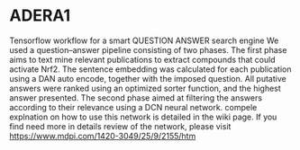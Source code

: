 # ADERA1
Tensorflow workflow for a smart QUESTION ANSWER search engine 
We used a question–answer pipeline consisting of two phases. The first phase aims to text mine relevant publications to extract compounds that could activate Nrf2. The sentence embedding was calculated for each publication using a DAN auto encode, together with the imposed question. All putative answers were ranked using an optimized sorter function, and the highest answer presented. The second phase aimed at filtering the answers according to their relevance using a DCN neural network.
compele explnation on how to use this network is detailed in the wiki page.
If you find need more in details review of the network, please visit
https://www.mdpi.com/1420-3049/25/9/2155/htm
